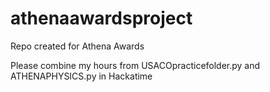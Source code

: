 # athenaawardsproject
Repo created for Athena Awards 


Please combine my hours from USACOpracticefolder.py and ATHENAPHYSICS.py in Hackatime
